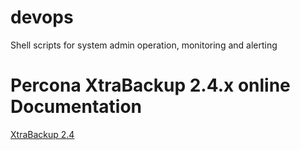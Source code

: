 # devops
Shell scripts for system admin operation, monitoring and alerting


# Percona XtraBackup 2.4.x online Documentation
[XtraBackup 2.4](https://www.percona.com/doc/percona-xtrabackup/2.4/index.html)

